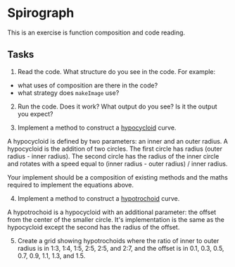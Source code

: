 # Spirograph

This is an exercise is function composition and code reading.

## Tasks

1. Read the code. What structure do you see in the code. For example:

- what uses of composition are there in the code?
- what strategy does `makeImage` use?

2. Run the code. Does it work? What output do you see? Is it the output you expect?

3. Implement a method to construct a [hypocycloid](https://en.wikipedia.org/wiki/Hypocycloid) curve. 

A hypocycloid is defined by two parameters: an inner and an outer radius. A hypocycloid is the addition of two circles. The first circle has radius (outer radius - inner radius). The second circle has the radius of the inner circle and rotates with a speed equal to (inner radius - outer radius) / inner radius.

Your implement should be a composition of existing methods and the maths required to implement the equations above.

4. Implement a method to construct a [hypotrochoid](https://en.wikipedia.org/wiki/Hypotrochoid) curve.

A hypotrochoid is a hypocycloid with an additional parameter: the offset from the center of the smaller circle. It's implementation is the same as the hypocycloid except the second has the radius of the offset.

5. Create a grid showing hypotrochoids where the ratio of inner to outer radius is in 1:3, 1:4, 1:5, 2:5, 2:5, and 2:7, and the offset is in 0.1, 0.3, 0.5, 0.7, 0.9, 1.1, 1.3, and 1.5.
